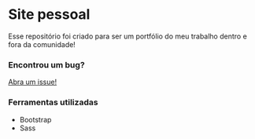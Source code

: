 # Site pessoal
Esse repositório foi criado para ser um portfólio do meu trabalho dentro e fora da comunidade!

### Encontrou um bug?
[Abra um issue!](https://github.com/carlaprv/carlaprv.github.io/issues)


### Ferramentas utilizadas
* Bootstrap
* Sass

